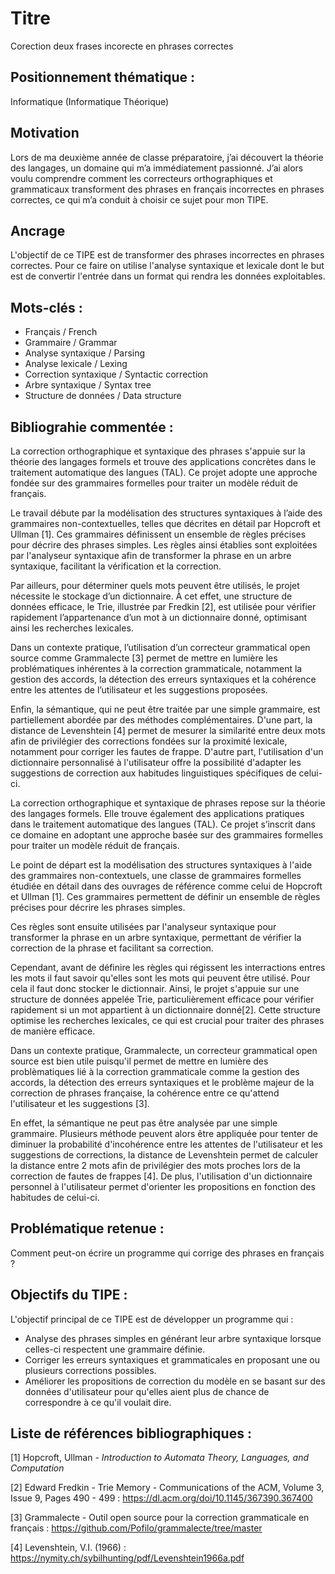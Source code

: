 # Titre

Corection deux frases incorecte en phrases correctes

## Positionnement thématique :

Informatique (Informatique Théorique)

## Motivation

Lors de ma deuxième année de classe préparatoire, j’ai découvert la théorie des langages, un domaine qui m’a immédiatement passionné. J’ai alors voulu comprendre comment les correcteurs orthographiques et grammaticaux transforment des phrases en français incorrectes en phrases correctes, ce qui m’a conduit à choisir ce sujet pour mon TIPE.

## Ancrage

L'objectif de ce TIPE est de transformer des phrases incorrectes en phrases correctes. Pour ce faire on utilise l'analyse syntaxique et lexicale dont le but est de convertir l'entrée dans un format qui rendra les données exploitables.

## Mots-clés :

- Français / French
- Grammaire / Grammar
- Analyse syntaxique / Parsing
- Analyse lexicale / Lexing
- Correction syntaxique / Syntactic correction
- Arbre syntaxique / Syntax tree
- Structure de données / Data structure

## Bibliograhie commentée :

La correction orthographique et syntaxique des phrases s'appuie sur la théorie des langages formels et trouve des applications concrètes dans le traitement automatique des langues (TAL). Ce projet adopte une approche fondée sur des grammaires formelles pour traiter un modèle réduit de français.

Le travail débute par la modélisation des structures syntaxiques à l’aide des grammaires non-contextuelles, telles que décrites en détail par Hopcroft et Ullman [1]. Ces grammaires définissent un ensemble de règles précises pour décrire des phrases simples. Les règles ainsi établies sont exploitées par l'analyseur syntaxique afin de transformer la phrase en un arbre syntaxique, facilitant la vérification et la correction.

Par ailleurs, pour déterminer quels mots peuvent être utilisés, le projet nécessite le stockage d’un dictionnaire. À cet effet, une structure de données efficace, le Trie, illustrée par Fredkin [2], est utilisée pour vérifier rapidement l’appartenance d’un mot à un dictionnaire donné, optimisant ainsi les recherches lexicales.

Dans un contexte pratique, l’utilisation d’un correcteur grammatical open source comme Grammalecte [3] permet de mettre en lumière les problématiques inhérentes à la correction grammaticale, notamment la gestion des accords, la détection des erreurs syntaxiques et la cohérence entre les attentes de l’utilisateur et les suggestions proposées.

Enfin, la sémantique, qui ne peut être traitée par une simple grammaire, est partiellement abordée par des méthodes complémentaires. D'une part, la distance de Levenshtein [4] permet de mesurer la similarité entre deux mots afin de privilégier des corrections fondées sur la proximité lexicale, notamment pour corriger les fautes de frappe. D'autre part, l'utilisation d'un dictionnaire personnalisé à l'utilisateur offre la possibilité d'adapter les suggestions de correction aux habitudes linguistiques spécifiques de celui-ci.



La correction orthographique et syntaxique de phrases repose sur la théorie des langages formels. Elle trouve également des applications pratiques dans le traitement automatique des langues (TAL). Ce projet s’inscrit dans ce domaine en adoptant une approche basée sur des grammaires formelles pour traiter un modèle réduit de français.

Le point de départ est la modélisation des structures syntaxiques à l'aide des grammaires non-contextuels, une classe de grammaires formelles étudiée en détail dans des ouvrages de référence comme celui de Hopcroft et Ullman [1]. Ces grammaires permettent de définir un ensemble de règles précises pour décrire les phrases simples.

Ces règles sont ensuite utilisées par l'analyseur syntaxique pour transformer la phrase en un arbre syntaxique, permettant de vérifier la correction de la phrase et facilitant sa correction.

Cependant, avant de définire les règles qui régissent les interractions entres les mots il faut savoir qu'elles sont les mots qui peuvent être utilisé. Pour cela il faut donc stocker le dictionnair. Ainsi, le projet s'appuie sur une structure de données appelée Trie, particulièrement efficace pour vérifier rapidement si un mot appartient à un dictionnaire donné[2]. Cette structure optimise les recherches lexicales, ce qui est crucial pour traiter des phrases de manière efficace.

Dans un contexte pratique, Grammalecte, un correcteur grammatical open source est bien utile puisqu'il permet de mettre en lumière des problèmatiques lié à la correction grammaticale comme la gestion des accords, la détection des erreurs syntaxiques et le problème majeur de la correction de phrases française, la cohérence entre ce qu'attend l'utilisateur et les suggestions [3].

En effet, la sémantique ne peut pas être analysée par une simple grammaire. Plusieurs méthode peuvent alors être appliquée pour tenter de diminuer la probabilité d'incohérence entre les attentes de l'utilisateur et les suggestions de corrections, la distance de Levenshtein permet de calculer la distance entre 2 mots afin de privilégier des mots proches lors de la correction de fautes de frappes [4]. De plus, l'utilisation d'un dictionnaire personnel à l'utilisateur permet d'orienter les propositions en fonction des habitudes de celui-ci.



## Problématique retenue :

Comment peut-on écrire un programme qui corrige des phrases en français ?

## Objectifs du TIPE :

L'objectif principal de ce TIPE est de développer un programme qui :

- Analyse des phrases simples en générant leur arbre syntaxique lorsque celles-ci respectent une grammaire définie.
- Corriger les erreurs syntaxiques et grammaticales en proposant une ou plusieurs corrections possibles.
- Améliorer les propositions de correction du modèle en se basant sur des données d'utilisateur pour qu'elles aient plus de chance de correspondre à ce qu'il voulait dire.

## Liste de références bibliographiques :

 [1] Hopcroft, Ullman - _Introduction to Automata Theory, Languages, and Computation_

 [2] Edward Fredkin - Trie Memory - Communications of the ACM, Volume 3, Issue 9, Pages 490 - 499 : https://dl.acm.org/doi/10.1145/367390.367400

 [3] Grammalecte - Outil open source pour la correction grammaticale en français : https://github.com/Pofilo/grammalecte/tree/master

 [4] Levenshtein, V.I. (1966) : https://nymity.ch/sybilhunting/pdf/Levenshtein1966a.pdf